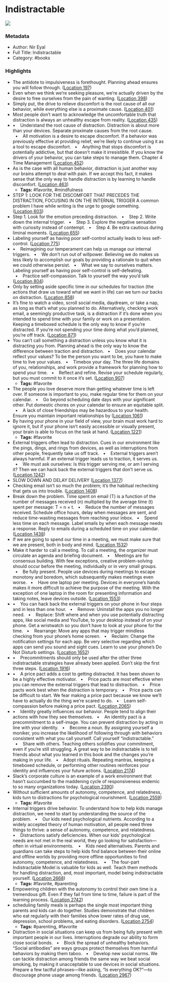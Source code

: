 # Indistractable

![](https://images-na.ssl-images-amazon.com/images/I/41SKW5hznWL._SL200_.jpg)

### Metadata

- Author: Nir Eyal
- Full Title: Indistractable
- Category: #books

### Highlights

- The antidote to impulsiveness is forethought. Planning ahead ensures you will follow through. ([Location 197](https://readwise.io/to_kindle?action=open&asin=B07PG2W6DC&location=197))
- Even when we think we’re seeking pleasure, we’re actually driven by the desire to free ourselves from the pain of wanting. ([Location 398](https://readwise.io/to_kindle?action=open&asin=B07PG2W6DC&location=398))
- Simply put, the drive to relieve discomfort is the root cause of all our behavior, while everything else is a proximate cause. ([Location 401](https://readwise.io/to_kindle?action=open&asin=B07PG2W6DC&location=401))
- Most people don’t want to acknowledge the uncomfortable truth that distraction is always an unhealthy escape from reality. ([Location 435](https://readwise.io/to_kindle?action=open&asin=B07PG2W6DC&location=435))
- •    Understand the root cause of distraction. Distraction is about more than your devices. Separate proximate causes from the root cause.   •    All motivation is a desire to escape discomfort. If a behavior was previously effective at providing relief, we’re likely to continue using it as a tool to escape discomfort.   •    Anything that stops discomfort is potentially addictive, but that doesn’t make it irresistible. If you know the drivers of your behavior, you can take steps to manage them. Chapter 4 Time Management ([Location 452](https://readwise.io/to_kindle?action=open&asin=B07PG2W6DC&location=452))
- As is the case with all human behavior, distraction is just another way our brains attempt to deal with pain. If we accept this fact, it makes sense that the only way to handle distraction is by learning to handle discomfort. ([Location 463](https://readwise.io/to_kindle?action=open&asin=B07PG2W6DC&location=463))
    - **Tags:** #favorite, #mindfulness
- STEP 1: LOOK FOR THE DISCOMFORT THAT PRECEDES THE DISTRACTION, FOCUSING IN ON THE INTERNAL TRIGGER A common problem I have while writing is the urge to google something. ([Location 603](https://readwise.io/to_kindle?action=open&asin=B07PG2W6DC&location=603))
- Step 1. Look for the emotion preceding distraction.   •    Step 2. Write down the internal trigger.   •    Step 3. Explore the negative sensation with curiosity instead of contempt.   •    Step 4. Be extra cautious during liminal moments. ([Location 655](https://readwise.io/to_kindle?action=open&asin=B07PG2W6DC&location=655))
- Labeling yourself as having poor self-control actually leads to less self-control. ([Location 775](https://readwise.io/to_kindle?action=open&asin=B07PG2W6DC&location=775))
- •    Reimagining our temperament can help us manage our internal triggers.   •    We don’t run out of willpower. Believing we do makes us less likely to accomplish our goals by providing a rationale to quit when we could otherwise persist.   •    What we say to ourselves matters. Labeling yourself as having poor self-control is self-defeating.   •    Practice self-compassion. Talk to yourself the way you’d talk ([Location 804](https://readwise.io/to_kindle?action=open&asin=B07PG2W6DC&location=804))
- Only by setting aside specific time in our schedules for traction (the actions that draw us toward what we want in life) can we turn our backs on distraction. ([Location 858](https://readwise.io/to_kindle?action=open&asin=B07PG2W6DC&location=858))
- It’s fine to watch a video, scroll social media, daydream, or take a nap, as long as that’s what you planned to do. Alternatively, checking work email, a seemingly productive task, is a distraction if it’s done when you intended to spend time with your family or work on a presentation. Keeping a timeboxed schedule is the only way to know if you’re distracted. If you’re not spending your time doing what you’d planned, you’re off track. ([Location 871](https://readwise.io/to_kindle?action=open&asin=B07PG2W6DC&location=871))
- You can’t call something a distraction unless you know what it is distracting you from. Planning ahead is the only way to know the difference between traction and distraction.   •    Does your calendar reflect your values? To be the person you want to be, you have to make time to live your values.   •    Timebox your day. The three life domains of you, relationships, and work provide a framework for planning how to spend your time.   •    Reflect and refine. Revise your schedule regularly, but you must commit to it once it’s set. ([Location 907](https://readwise.io/to_kindle?action=open&asin=B07PG2W6DC&location=907))
    - **Tags:** #favorite
- The people you love deserve more than getting whatever time is left over. If someone is important to you, make regular time for them on your calendar.   •    Go beyond scheduling date days with your significant other. Put domestic chores on your calendar to ensure an equitable split.   •    A lack of close friendships may be hazardous to your health. Ensure you maintain important relationships by ([Location 1061](https://readwise.io/to_kindle?action=open&asin=B07PG2W6DC&location=1061))
- By having your phone in your field of view, your brain must work hard to ignore it, but if your phone isn’t easily accessible or visually present, your brain is able to focus on the task at hand. ([Location 1221](https://readwise.io/to_kindle?action=open&asin=B07PG2W6DC&location=1221))
    - **Tags:** #favorite
- External triggers often lead to distraction. Cues in our environment like the pings, dings, and rings from devices, as well as interruptions from other people, frequently take us off track.   •    External triggers aren’t always harmful. If an external trigger leads us to traction, it serves us.   •    We must ask ourselves: Is this trigger serving me, or am I serving it? Then we can hack back the external triggers that don’t serve us. ([Location 1242](https://readwise.io/to_kindle?action=open&asin=B07PG2W6DC&location=1242))
- SLOW DOWN AND DELAY DELIVERY ([Location 1377](https://readwise.io/to_kindle?action=open&asin=B07PG2W6DC&location=1377))
- Checking email isn’t so much the problem; it’s the habitual rechecking that gets us into trouble. ([Location 1408](https://readwise.io/to_kindle?action=open&asin=B07PG2W6DC&location=1408))
- Break down the problem. Time spent on email (T) is a function of the number of messages received (n) multiplied by the average time (t) spent per message: T = n × t.   •    Reduce the number of messages received. Schedule office hours, delay when messages are sent, and reduce time-wasting messages from reaching your inbox.   •    Spend less time on each message. Label emails by when each message needs a response. Reply to emails during a scheduled time on your calendar. ([Location 1438](https://readwise.io/to_kindle?action=open&asin=B07PG2W6DC&location=1438))
- If we are going to spend our time in a meeting, we must make sure that we are present, both in body and mind. ([Location 1532](https://readwise.io/to_kindle?action=open&asin=B07PG2W6DC&location=1532))
- Make it harder to call a meeting. To call a meeting, the organizer must circulate an agenda and briefing document.   •    Meetings are for consensus building. With few exceptions, creative problem-solving should occur before the meeting, individually or in very small groups.   •    Be fully present. People use devices during meetings to escape monotony and boredom, which subsequently makes meetings even worse.   •    Have one laptop per meeting. Devices in everyone’s hands makes it more difficult to achieve the purpose of the meeting. With the exception of one laptop in the room for presenting information and taking notes, leave devices outside. ([Location 1553](https://readwise.io/to_kindle?action=open&asin=B07PG2W6DC&location=1553))
- •    You can hack back the external triggers on your phone in four steps and in less than one hour.   •    Remove: Uninstall the apps you no longer need.   •    Replace: Shift where and when you use potentially distracting apps, like social media and YouTube, to your desktop instead of on your phone. Get a wristwatch so you don’t have to look at your phone for the time.   •    Rearrange: Move any apps that may trigger mindless checking from your phone’s home screen.   •    Reclaim: Change the notification settings for each app. Be very selective regarding which apps can send you sound and sight cues. Learn to use your phone’s Do Not Disturb settings. ([Location 1652](https://readwise.io/to_kindle?action=open&asin=B07PG2W6DC&location=1652))
- •    Precommitments should only be used after the other three indistractable strategies have already been applied. Don’t skip the first three steps. ([Location 1916](https://readwise.io/to_kindle?action=open&asin=B07PG2W6DC&location=1916))
- •    A price pact adds a cost to getting distracted. It has been shown to be a highly effective motivator.   •    Price pacts are most effective when you can remove the external triggers that lead to distraction.   •    Price pacts work best when the distraction is temporary.   •    Price pacts can be difficult to start. We fear making a price pact because we know we’ll have to actually do the thing we’re scared to do.   •    Learn self-compassion before making a price pact. ([Location 2065](https://readwise.io/to_kindle?action=open&asin=B07PG2W6DC&location=2065))
- •    Identity greatly influences our behavior. People tend to align their actions with how they see themselves.   •    An identity pact is a precommitment to a self-image. You can prevent distraction by acting in line with your identity.   •    Become a noun. By assigning yourself a moniker, you increase the likelihood of following through with behaviors consistent with what you call yourself. Call yourself “indistractable.”   •    Share with others. Teaching others solidifies your commitment, even if you’re still struggling. A great way to be indistractable is to tell friends about what you learned in this book and the changes you’re making in your life.   •    Adopt rituals. Repeating mantras, keeping a timeboxed schedule, or performing other routines reinforces your identity and influences your future actions. ([Location 2174](https://readwise.io/to_kindle?action=open&asin=B07PG2W6DC&location=2174))
- Slack’s corporate culture is an example of a work environment that hasn’t succumbed to the maddening cycle of responsiveness endemic to so many organizations today. ([Location 2390](https://readwise.io/to_kindle?action=open&asin=B07PG2W6DC&location=2390))
- Without sufficient amounts of autonomy, competence, and relatedness, kids turn to distractions for psychological nourishment. ([Location 2559](https://readwise.io/to_kindle?action=open&asin=B07PG2W6DC&location=2559))
    - **Tags:** #favorite
- Internal triggers drive behavior. To understand how to help kids manage distraction, we need to start by understanding the source of the problem.  
  •    Our kids need psychological nutrients. According to a widely accepted theory of human motivation, all people need three things to thrive: a sense of autonomy, competence, and relatedness.   
  •    Distractions satisfy deficiencies. When our kids’ psychological needs are not met in the real world, they go looking for satisfaction—often in virtual environments.   
  •    Kids need alternatives. Parents and guardians can take steps to help kids find balance between their online and offline worlds by providing more offline opportunities to find autonomy, competence, and relatedness.   
  •    The four-part Indistractable Model is valuable for kids as well. Teach them methods for handling distraction, and, most important, model being indistractable yourself. ([Location 2668](https://readwise.io/to_kindle?action=open&asin=B07PG2W6DC&location=2668))
    - **Tags:** #favorite, #parenting
- Empowering children with the autonomy to control their own time is a tremendous gift. Even if they fail from time to time, failure is part of the learning process. ([Location 2742](https://readwise.io/to_kindle?action=open&asin=B07PG2W6DC&location=2742))
- scheduling family meals is perhaps the single most important thing parents and kids can do together. Studies demonstrate that children who eat regularly with their families show lower rates of drug use, depression, school problems, and eating disorders. ([Location 2754](https://readwise.io/to_kindle?action=open&asin=B07PG2W6DC&location=2754))
    - **Tags:** #parenting, #favorite
- Distraction in social situations can keep us from being fully present with important people in our lives. Interruptions degrade our ability to form close social bonds.   •    Block the spread of unhealthy behaviors. “Social antibodies” are ways groups protect themselves from harmful behaviors by making them taboo.   •    Develop new social norms. We can tackle distraction among friends the same way we beat social smoking, by making it unacceptable to use devices in social situations. Prepare a few tactful phrases—like asking, “Is everything OK?”—to discourage phone usage among friends. ([Location 2967](https://readwise.io/to_kindle?action=open&asin=B07PG2W6DC&location=2967))
